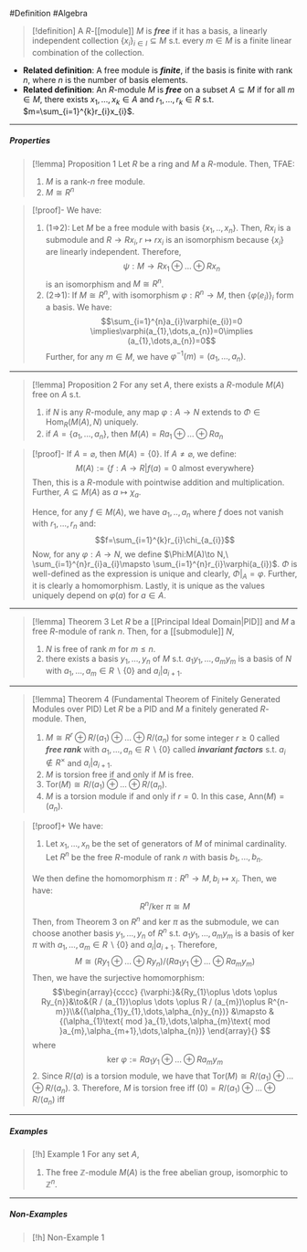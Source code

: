 #Definition #Algebra 

> [!definition]
> A $R$-[[module]] $M$ is ***free*** if it has a basis, a linearly independent collection $\{ x_{i} \}_{i\in I}\subseteq M$ s.t. every $m\in M$ is a finite linear combination of the collection.
- **Related definition**: A free module is ***finite***, if the basis is finite with rank $n$, where $n$ is the number of basis elements.
- **Related definition**: An $R$-module $M$ is ***free*** on a subset $A\subseteq M$ if for all $m\in M$, there exists $x_{1},\dots,x_{k}\in A$ and $r_{1},\dots,r_{k}\in R$ s.t. $m=\sum_{i=1}^{k}r_{i}x_{i}$.
---
##### Properties
> [!lemma] Proposition 1
> Let $R$ be a ring and $M$ a $R$-module. Then, TFAE:
> 1. $M$ is a rank-$n$ free module.
> 2. $M\cong R^n$

> [!proof]-
> We have:
> 1. (1=>2): Let $M$ be a free module with basis $\{ x_{1},..,x_{n} \}$. Then, $Rx_{i}$ is a submodule and $R\to Rx_{i},r\mapsto rx_{i}$ is an isomorphism because $\{ x_{i} \}$ are linearly independent. Therefore, $$\psi:M\to Rx_{1}\oplus \dots \oplus  Rx_{n} $$is an isomorphism and $M\cong R^n$.
> 2. (2=>1): If $M\cong R^n$, with isomorphism $\varphi:R^n\to M$, then $\{ \varphi(e_{i}) \}_{i}$ form a basis. We have: $$\sum_{i=1}^{n}a_{i}\varphi(e_{i})=0 \implies\varphi(a_{1},\dots,a_{n})=0\implies (a_{1},\dots,a_{n})=0$$Further, for any $m\in M$, we have $\varphi ^{-1}(m)=(a_{1},\dots,a_{n})$.
---
> [!lemma] Proposition 2
> For any set $A$, there exists a $R$-module $M(A)$ free on $A$ s.t. 
> 1. if $N$ is any $R$-module, any map $\varphi:A\to N$ extends to $\Phi\in \text{Hom}_{R}(M(A),N)$ uniquely.
> 2. if $A=\{ a_{1},\dots,a_{n} \}$, then $M(A)=Ra_{1}\oplus\dots \oplus Ra_{n}$ 

> [!proof]-
> If $A=\varnothing$, then $M(A)=\{ 0 \}$. If $A\neq \varnothing$, we define: $$M(A):=\{ f:A\to R| f(a)=0\text{ almost everywhere} \}$$Then, this is a $R$-module with pointwise addition and multiplication. Further, $A\subseteq M(A)$ as $a\mapsto \chi_{a}$. 
> 
> Hence, for any $f\in M(A)$, we have $a_{1},..,a_{n}$ where $f$ does not vanish with $r_{1},\dots,r_{n}$ and: $$f=\sum_{i=1}^{k}r_{i}\chi_{a_{i}}$$Now, for any $\varphi:A\to N$, we define $\Phi:M(A)\to N,\ \sum_{i=1}^{n}r_{i}a_{i}\mapsto \sum_{i=1}^{n}r_{i}\varphi(a_{i})$. $\Phi$ is well-defined as the expression is unique and clearly, $\Phi|_{A}=\varphi$. Further, it is clearly a homomorphism. Lastly, it is unique as the values uniquely depend on $\varphi(a)$ for $a\in A$. 
---
> [!lemma] Theorem 3
> Let $R$ be a [[Principal Ideal Domain|PID]] and $M$ a free $R$-module of rank $n$. Then, for a [[submodule]] $N$, 
> 1. $N$ is free of rank $m$ for $m\leq n$.
> 2. there exists a basis $y_{1},\dots,y_{n}$ of $M$ s.t. $a_{1}y_{1},\dots,a_{m}y_{m}$ is a basis of $N$ with $a_{1},\dots,a_{m}\in R \backslash\{ 0 \}$ and $a_{i}|a_{i+1}.$
---
> [!lemma] Theorem 4 (Fundamental Theorem of Finitely Generated Modules over PID)
> Let $R$ be a PID and $M$ a finitely generated $R$-module. Then,
> 1. $M\cong R^r\oplus R/(a_{1})\oplus\dots \oplus R / (a_{n})$ for some integer $r\geq 0$ called ***free rank*** with $a_{1},\dots,a_{n}\in R \backslash\{ 0 \}$ called ***invariant factors*** s.t. $a_{i}\notin R^\times$ and $a_{i}|a_{i+1}$.  
> 2. $M$ is torsion free if and only if $M$ is free.
> 3. $\text{Tor}(M)\cong R / (a_{1})\oplus\dots \oplus R / (a_{n})$.
> 4. $M$ is a torsion module if and only if $r=0$. In this case, $\text{Ann}(M)=(a_{n})$.

> [!proof]+
> We have:
> 1. Let $x_{1},\dots,x_{n}$ be the set of generators of $M$ of minimal cardinality. Let $R^n$ be the free $R$-module of rank $n$ with basis $b_{1},\dots,b_{n}$. 
> 
> 	We then define the homomorphism $\pi:R^n\to M,b_{i}\mapsto x_{i}$. Then, we have: $$R^n / \text{ker }\pi\cong M$$Then, from Theorem 3 on $R^n$ and $\text{ker }\pi$ as the submodule, we can choose another basis $y_{1},\dots,y_{n}$ of $R^n$ s.t. $a_{1}y_{1},\dots,a_{m}y_{m}$ is a basis of $\text{ker }\pi$ with $a_{1},\dots,a_{m}\in R \backslash\{ 0 \}$ and $a_{i}|a_{i+1}$. Therefore, $$M\cong (Ry_{1}\oplus \dots \oplus Ry_{n}) / (Ra_{1}y_{1}\oplus \dots \oplus Ra_{m}y_{m})$$Then, we have the surjective homomorphism: $$\begin{array}{cccc} {\varphi:}&{Ry_{1}\oplus \dots \oplus Ry_{n}}&\to&{R / (a_{1})\oplus \dots \oplus R / (a_{m})\oplus R^{n-m}}\\&{(\alpha_{1}y_{1},\dots,\alpha_{n}y_{n})} &\mapsto & {(\alpha_{1}\text{ mod }a_{1},\dots,\alpha_{m}\text{ mod }a_{m},\alpha_{m+1},\dots,\alpha_{n})} \end{array}{} $$where $$\text{ker }\varphi:=Ra_{1}y_{1}\oplus \dots \oplus  Ra_{m}y_{m}$$
> 2. Since $R / (a)$ is a torsion module, we have that $\text{Tor}(M)\cong R / (a_{1})\oplus\dots \oplus R / (a_{n})$.
> 3. Therefore, $M$ is torsion free iff $(0)=R / (a_{1})\oplus\dots \oplus R / (a_{n})$ iff
---
##### Examples
> [!h] Example 1
> For any set $A$, 
> 1. The free $\mathbb{Z}$-module $M(A)$ is the free abelian group, isomorphic to $\mathbb{Z}^n$.
---
##### Non-Examples
> [!h] Non-Example 1
> 